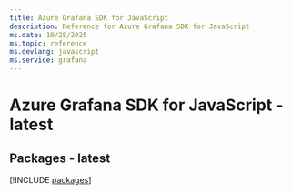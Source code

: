 ```yaml
---
title: Azure Grafana SDK for JavaScript
description: Reference for Azure Grafana SDK for JavaScript
ms.date: 10/28/2025
ms.topic: reference
ms.devlang: javascript
ms.service: grafana
---
```

# Azure Grafana SDK for JavaScript - latest
## Packages - latest
[!INCLUDE [packages](grafana-index.md)]